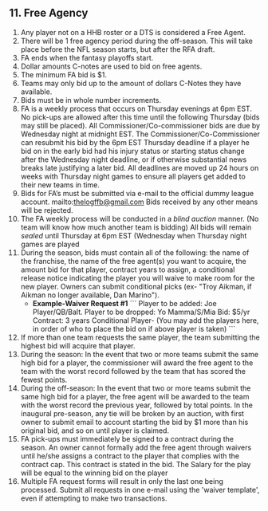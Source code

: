 ## 11. Free Agency

1. Any player not on a HHB roster or a DTS is considered a Free Agent.
1. There will be 1 free agency period during the off-season.  This will take place before the NFL season starts, but after the RFA draft.
1. FA ends when the fantasy playoffs start.
1. Dollar amounts C-notes are used to bid on free agents.
1. The minimum FA bid is $1.
1. Teams may only bid up to the amount of dollars C-Notes they have available.
1. Bids must be in whole number increments.
1. FA is a weekly process that occurs on Thursday evenings at 6pm EST. No pick-ups are allowed after this time until the following Thursday (bids may still be placed). All Commissioner/Co-commissioner bids are due by Wednesday night at midnight EST. The Commissioner/Co-Commissioner can resubmit his bid by the 6pm EST Thursday deadline if a player he bid on in the early bid had his injury status or starting status change after the Wednesday night deadline, or if otherwise substantial news breaks late justifying a later bid. All deadlines are moved up 24 hours on weeks with Thursday night games to ensure all players get added to their new teams in time.
1. Bids for FA’s must be submitted via e-mail to the official dummy league account. mailto:thelogffb@gmail.com Bids received by any other means will be rejected.
1. The FA weekly process will be conducted in a *blind auction* manner. (No team will know how much another team is bidding) All bids will remain *sealed* until Thursday at 6pm EST (Wednesday when Thursday night games are played
1. During the season, bids must contain all of the following: the name of the franchise, the name of the free agent(s) you want to acquire, the amount bid for that player, contract years to assign, a conditional release notice indicating the player you will waive to make room for the new player. Owners can submit conditional picks (ex- "Troy Aikman, if Aikman no longer available, Dan Marino").
    - **Example-Waiver Request #1**
      \`\`\`
      Player to be added: Joe Player/QB/Balt.
      Player to be dropped: Yo Mamma/S/Mia
      Bid: $5/yr
      Contract: 3 years
      Conditional Player- (You may add the players here, in order of who to place the bid on if above player is taken)
      \`\`\`
1. If more than one team requests the same player, the team submitting the highest bid will acquire that player.
1. During the season: In the event that two or more teams submit the same high bid for a player, the commissioner will award the free agent to the team with the worst record followed by the team that has scored the fewest points.
1. During the off-season: In the event that two or more teams submit the same high bid for a player, the free agent will be awarded to the team with the worst record the previous year, followed by total points. In the inaugural pre-season, any tie will be broken by an auction, with first owner to submit email to account starting the bid by $1 more than his original bid, and so on until player is claimed.
1. FA pick-ups must immediately be signed to a contract during the season. An owner cannot formally add the free agent through waivers until he/she assigns a contract to the player that complies with the contract cap. This contract is stated in the bid. The Salary for the play will be equal to the winning bid on the player
1. Multiple FA request forms will result in only the last one being processed. Submit all requests in one e-mail using the 'waiver template', even if attempting to make two transactions.

